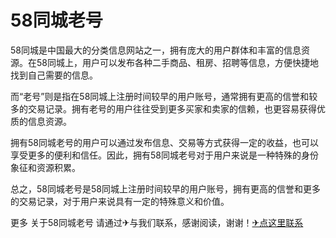 # 58同城老号

58同城是中国最大的分类信息网站之一，拥有庞大的用户群体和丰富的信息资源。在58同城上，用户可以发布各种二手商品、租房、招聘等信息，方便快捷地找到自己需要的信息。

而“老号”则是指在58同城上注册时间较早的用户账号，通常拥有更高的信誉和较多的交易记录。拥有老号的用户往往受到更多买家和卖家的信赖，也更容易获得优质的信息资源。

拥有58同城老号的用户可以通过发布信息、交易等方式获得一定的收益，也可以享受更多的便利和信任。因此，拥有58同城老号对于用户来说是一种特殊的身份象征和资源积累。

总之，58同城老号是58同城上注册时间较早的用户账号，拥有更高的信誉和更多的交易记录，对于用户来说具有一定的特殊意义和价值。

更多 关于58同城老号 请通过✈与我们联系，感谢阅读，谢谢！[✈点这里联系](https://acc.k02.cc)